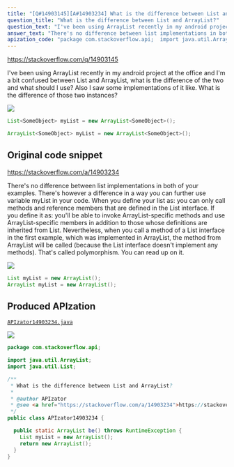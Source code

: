 ```yaml
---
title: "[Q#14903145][A#14903234] What is the difference between List and ArrayList?"
question_title: "What is the difference between List and ArrayList?"
question_text: "I've been using ArrayList recently in my android project at the office and I'm a bit confused between List and ArrayList, what is the difference of the two and what should I use? Also I saw some implementations of it like. What is the difference of those two instances?"
answer_text: "There's no difference between list implementations in both of your examples. There's however a difference in a way you can further use variable myList in your code. When you define your list as: you can only call methods and reference members that are defined in the List interface. If you define it as: you'll be able to invoke ArrayList-specific methods and use ArrayList-specific members in addition to those whose definitions are inherited from List. Nevertheless, when you call a method of a List interface in the first example, which was implemented in ArrayList, the method from ArrayList will be called (because the List interface doesn't implement any methods). That's called polymorphism. You can read up on it."
apization_code: "package com.stackoverflow.api;  import java.util.ArrayList; import java.util.List;  /**  * What is the difference between List and ArrayList?  *  * @author APIzator  * @see <a href=\"https://stackoverflow.com/a/14903234\">https://stackoverflow.com/a/14903234</a>  */ public class APIzator14903234 {    public static ArrayList be() throws RuntimeException {     List myList = new ArrayList();     return new ArrayList();   } }"
---
```


https://stackoverflow.com/q/14903145

I&#x27;ve been using ArrayList recently in my android project at the office and I&#x27;m a bit confused between List and ArrayList, what is the difference of the two and what should I use?
Also I saw some implementations of it like.
What is the difference of those two instances?


<div class="code-logo"><img src="/stackoverflow.png" /></div>

```java
List<SomeObject> myList = new ArrayList<SomeObject>();

ArrayList<SomeObject> myList = new ArrayList<SomeObject>();
```


## Original code snippet

https://stackoverflow.com/a/14903234

There&#x27;s no difference between list implementations in both of your examples.
There&#x27;s however a difference in a way you can further use variable myList in your code.
When you define your list as:
you can only call methods and reference members that are defined in the List interface.
If you define it as:
you&#x27;ll be able to invoke ArrayList-specific methods and use ArrayList-specific members in addition to those whose definitions are inherited from List.
Nevertheless, when you call a method of a List interface in the first example, which was implemented in ArrayList, the method from ArrayList will be called (because the List interface doesn&#x27;t implement any methods).
That&#x27;s called polymorphism. You can read up on it.

<div class="code-logo"><img src="/stackoverflow.png" /></div>

```java
List myList = new ArrayList();
ArrayList myList = new ArrayList();
```

## Produced APIzation

[`APIzator14903234.java`](https://github.com/pasqualesalza/apization-temp-data/raw/master/search/APIzator14903234.java)

<div class="code-logo"><img src="/apizator.png" /></div>

```java
package com.stackoverflow.api;

import java.util.ArrayList;
import java.util.List;

/**
 * What is the difference between List and ArrayList?
 *
 * @author APIzator
 * @see <a href="https://stackoverflow.com/a/14903234">https://stackoverflow.com/a/14903234</a>
 */
public class APIzator14903234 {

  public static ArrayList be() throws RuntimeException {
    List myList = new ArrayList();
    return new ArrayList();
  }
}

```